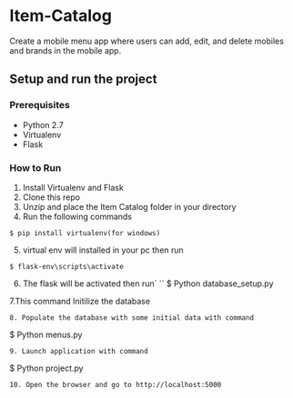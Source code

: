 # Item-Catalog
Create a mobile menu app where users can add, edit, and delete mobiles and brands in the mobile app.
## Setup and run the project
### Prerequisites
* Python 2.7
* Virtualenv
* Flask

### How to Run
1. Install Virtualenv and Flask
2. Clone this repo
3. Unzip and place the Item Catalog folder in your  directory
4. Run the following commands
```
$ pip install virtualenv(for windows)
```
5. virtual env will installed in your pc then run
```
$ flask-env\scripts\activate
```
6. The flask will be activated then run`
``
$ Python database_setup.py  
 
7.This command Initilize the database 
```
8. Populate the database with some initial data with command
```
$ Python menus.py
```
9. Launch application with command
```
$ Python project.py
```
10. Open the browser and go to http://localhost:5000

